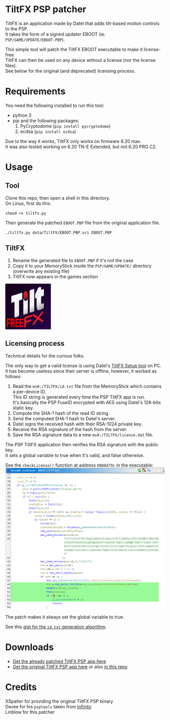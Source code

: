 # TiltFX PSP patcher

TiltFX is an application made by Datel that adds tilt-based motion controls to the PSP.  
It takes the form of a signed updater EBOOT (ie. `PSP/GAME/UPDATE/EBOOT.PBP`).  

This simple tool will patch the TiltFX EBOOT executable to make it license-free.  
TiltFX can then be used on any device without a license (nor the license files).  
See below for the original (and deprecated) licensing process. 

# Requirements

You need the following installed to run this tool:
- python 3
- pip and the following packages:
    1. PyCryptodome (`pip install pycryptodome`)
    2. ecdsa (`pip install ecdsa`)

Due to the way it works, TiltFX only works on firmware 6.20 max.  
It was also tested working on 6.20 TN-E Extended, but not 6.20 PRO C2.  

# Usage
## Tool
Clone this repo, then open a shell in this directory.  
On Linux, first do this:
```shell
chmod +x tiltfx.py
```
Then generate the patched `EBOOT.PBP` file from the original application file.
```shell
./tiltfx.py data/TiltFX/EBOOT.PBP.ori EBOOT.PBP
```
## TiltFX
1. Rename the generated file to `EBOOT.PBP` if it's not the case
2. Copy it to your MemoryStick inside the `PSP/GAME/UPDATE/` directory (overwrite any existing file)
3. TiltFX now appears in the games section
<div style="text-align: left;"><img width="144" height="144" src="assets/icon0.png" alt="TiltFX ICON"></div>

## Licensing process
Technical details for the curious folks.

The only way to get a valid license is using Datel's [TiltFX Setup tool][1] on PC.  
It has become useless since their server is offline, however, it worked as follows:
1. Read the `ms0:/TILTFX/id.txt` file from the MemoryStick which contains a per-device ID.  
   This ID string is generated every time the PSP TiltFX app is run.  
   It's basically the PSP FuseID encrypted with AES using Datel's 128-bits static key.
2. Compute the SHA-1 hash of the read ID string.
3. Send the computed SHA-1 hash to Datel's server.
4. Datel signs the received hash with their RSA-1024 private key.  
5. Receive the RSA signature of the hash from the server.
6. Save the RSA signature data to a new `ms0:/TILTFX/license.dat` file.

The PSP TiltFX application then verifies the RSA signature with the public key.  
It sets a global variable to true when it's valid, and false otherwise.   

See the `checkLicense()` function at address `0000d79c` in the executable:  
![checkLicense function in Ghidra](assets/rsasig.png)

The patch makes it always set the global variable to true.

See this [gist for the `id.txt` generation algorithm][4].

# Downloads
- [Get the already patched TiltFX PSP app here][2]
- [Get the original TiltFX PSP app here][3] or also [in this repo](data/TiltFX)

# Credits
XSpalter for providing the original TiltFX PSP binary  
Davee for his `psptools` taken from [Infinity][5]  
Linblow for this patcher

  [1]: https://archive.org/details/tiltfx-setup-1.00
  [2]: https://static.socom.cc/archive/datel/tiltfx/TiltFX_free.zip
  [3]: https://static.socom.cc/archive/datel/tiltfx/TiltFX_original.zip
  [4]: https://gist.github.com/Linblow/68de00bc117c38c40c7edc25a7b31d95
  [5]: https://github.com/DaveeFTW/Infinity
